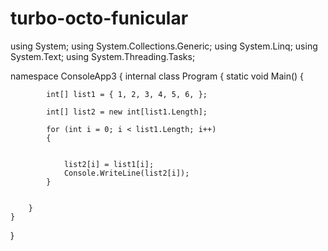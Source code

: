 # turbo-octo-funicular
using System;
using System.Collections.Generic;
using System.Linq;
using System.Text;
using System.Threading.Tasks;

namespace ConsoleApp3
{
    internal class Program
    {
        static void Main()
        {


            int[] list1 = { 1, 2, 3, 4, 5, 6, };

            int[] list2 = new int[list1.Length];

            for (int i = 0; i < list1.Length; i++)
            {


                list2[i] = list1[i];
                Console.WriteLine(list2[i]);
            }


        }
    }
}
